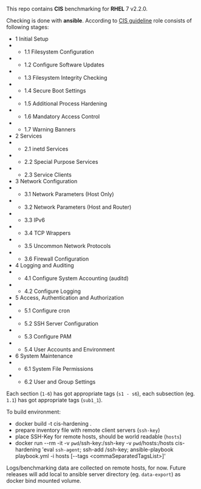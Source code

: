 This repo contains __CIS__ benchmarking for __RHEL__ 7 v2.2.0. 


Checking is done with __ansible__. 
According to [CIS guideline](https://www.cisecurity.org/cis-benchmarks/#red_hat_linux) role consists of following stages:
- 1 Initial Setup
- - 1.1 Filesystem Configuration
- - 1.2 Configure Software Updates
- - 1.3 Filesystem Integrity Checking
- - 1.4 Secure Boot Settings
- - 1.5 Additional Process Hardening
- - 1.6 Mandatory Access Control
- - 1.7 Warning Banners
- 2 Services
- - 2.1 inetd Services
- - 2.2 Special Purpose Services
- - 2.3 Service Clients
- 3 Network Configuration
- - 3.1 Network Parameters (Host Only)
- - 3.2 Network Parameters (Host and Router)
- - 3.3 IPv6
- - 3.4 TCP Wrappers
- - 3.5 Uncommon Network Protocols
- - 3.6 Firewall Configuration
- 4 Logging and Auditing
- - 4.1 Configure System Accounting (auditd)
- - 4.2 Configure Logging
- 5 Access, Authentication and Authorization
- - 5.1 Configure cron
- - 5.2 SSH Server Configuration
- - 5.3 Configure PAM
- - 5.4 User Accounts and Environment
- 6 System Maintenance
- - 6.1 System File Permissions
- - 6.2 User and Group Settings

Each section (`1-6`) has got appropriate tags (`s1 - s6`), each subsection (eg. `1.1`) has got appropriate tags (`sub1_1`).


To build environment:

- docker build -t cis-hardening .
- prepare inventory file with remote client servers (`ssh-key`)
- place SSH-Key for remote hosts, should be world readable (`hosts`)
- docker run --rm -it -v `pwd`/ssh-key:/ssh-key -v `pwd`/hosts:/hosts cis-hardening 'eval `ssh-agent`; ssh-add /ssh-key; ansible-playbook playbook.yml -i hosts [--tags \<commaSeparatedTagsList>]'


Logs/benchmarking data are collected on remote hosts, for now. Future releases will add local to ansible server directory (eg. `data-export`) as docker bind mounted volume.